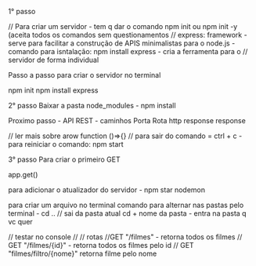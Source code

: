 1° passo

// Para criar um servidor - tem q dar o comando npm init ou npm init -y (aceita todos os comandos sem questionamentos
// express: framework - serve para facilitar a construção de APIS minimalistas para o node.js - comando para isntalação: npm install express - cria a ferramenta para o 
// servidor de forma individual

Passo a passo para criar o servidor no terminal 

npm init
npm install express

2° passo
Baixar a pasta node_modules - npm install 

Proximo passo - API REST - caminhos 
Porta
Rota
http response
response

// ler mais sobre arow function ()=>{}
// para sair do comando = ctrl + c - para reiniciar o comando: npm start

3° passo
Para criar o primeiro GET

app.get()

para adicionar o atualizador do servidor - npm star nodemon 

para criar um arquivo no terminal
comando para alternar nas pastas pelo terminal - cd .. // sai da pasta atual
                                                cd + nome da pasta - entra na pasta q vc quer


// testar no console //
// rotas 
//GET "/filmes" - retorna todos os filmes
// GET "/filmes/{id}" - retorna todos os filmes pelo id
// GET "filmes/filtro/{nome}" retorna filme pelo nome 

